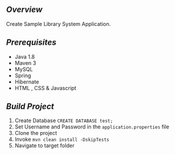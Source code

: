 ## *Overview*
Create Sample Library System Application.

## *Prerequisites*
* Java 1.8
* Maven 3
* MySQL
* Spring
* Hibernate
* HTML , CSS & Javascript

## *Build Project*
1. Create Database ```CREATE DATABASE test;```
2. Set Username and Password in the ```application.properties``` file
3. Clone the project
4. Invoke ```mvn clean install -DskipTests```
5. Navigate to target folder

